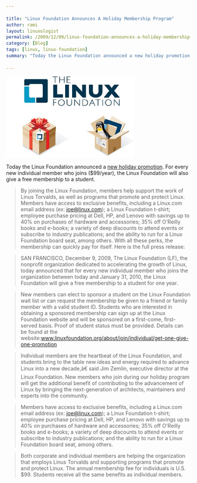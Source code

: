 ```yaml
---

title: "Linux Foundation Announces A Holiday Membership Program"
author: rami
layout: linuxologist 
permalink: /2009/12/09/linux-foundation-announces-a-holiday-membership-program
category: [Blog]
tags: [linux, linux-foundation]
summary: "Today the Linux Foundation announced a new holiday promotion. For every new individual member who joins ($99/year), the Linux Foundation will also give a free membership to a student."

---
```


![Linux Foundation announces holiday membership program](/assets/images/content/blog/linux-foundation-announces-holiday-membership-program.jpg)

Today the Linux Foundation announced a [new holiday promotion](http://www.linuxfoundation.org/about/join/individual/get-one-give-one-promotion). For every new individual member who joins ($99/year), the Linux Foundation will also give a free membership to a student.

> By joining the Linux Foundation, members help support the work of Linus Torvalds, as well as programs that promote and protect Linux. Members have access to exclusive benefits, including a Linux.com email address (ex: joe@linux.com); a Linux Foundation t-shirt; employee purchase pricing at Dell, HP, and Lenovo with savings up to 40% on purchases of hardware and accessories; 35% off O'Reilly books and e-books; a variety of deep discounts to attend events or subscribe to industry publications; and the ability to run for a Linux Foundation board seat, among others. With all these perks, the membership can quickly pay for itself. Here is the full press release:

>SAN FRANCISCO, December 9, 2009, The Linux Foundation (LF), the nonprofit organization dedicated to accelerating the growth of Linux, today announced that for every new individual member who joins the organization between today and January 31, 2010, the Linux Foundation will give a free membership to a student for one year.

>New members can elect to sponsor a student on the Linux Foundation wait list or can request the membership be given to a friend or family member with a valid student ID. Students who are interested in obtaining a sponsored membership can sign up at the Linux Foundation website and will be sponsored on a first-come, first-served basis. Proof of student status must be provided. Details can be found at the website:www.linuxfoundation.org/about/join/individual/get-one-give-one-promotion

>Individual members are the heartbeat of the Linux Foundation, and students bring to the table new ideas and energy required to advance Linux into a new decade,â€ said Jim Zemlin, executive director at the Linux Foundation. New members who join during our holiday program will get the additional benefit of contributing to the advancement of Linux by bringing the next-generation of architects, maintainers and experts into the community.

>Members have access to exclusive benefits, including a Linux.com email address (ex: joe@linux.com); a Linux Foundation t-shirt; employee purchase pricing at Dell, HP, and Lenovo with savings up to 40% on purchases of hardware and accessories; 35% off O'Reilly books and e-books; a variety of deep discounts to attend events or subscribe to industry publications; and the ability to run for a Linux Foundation board seat, among others.

>Both corporate and individual members are helping the organization that employs Linus Torvalds and supporting programs that promote and protect Linux. The annual membership fee for individuals is U.S. $99. Students receive all the same benefits as individual members.
